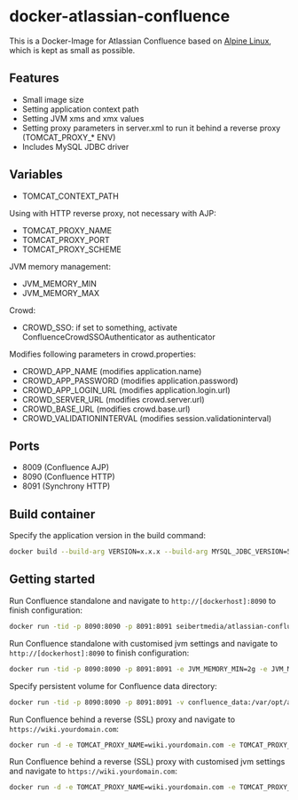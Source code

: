 # docker-atlassian-confluence

This is a Docker-Image for Atlassian Confluence based on [Alpine Linux](http://alpinelinux.org/), which is kept as small as possible.

## Features

* Small image size
* Setting application context path
* Setting JVM xms and xmx values
* Setting proxy parameters in server.xml to run it behind a reverse proxy (TOMCAT_PROXY_* ENV)
* Includes MySQL JDBC driver

## Variables

* TOMCAT_CONTEXT_PATH

Using with HTTP reverse proxy, not necessary with AJP:

* TOMCAT_PROXY_NAME
* TOMCAT_PROXY_PORT
* TOMCAT_PROXY_SCHEME

JVM memory management:

* JVM_MEMORY_MIN
* JVM_MEMORY_MAX

Crowd:

* CROWD_SSO: if set to something, activate ConfluenceCrowdSSOAuthenticator as authenticator

Modifies following parameters in crowd.properties:

* CROWD_APP_NAME (modifies application.name)
* CROWD_APP_PASSWORD (modifies application.password)
* CROWD_APP_LOGIN_URL (modifies application.login.url)
* CROWD_SERVER_URL (modifies crowd.server.url)
* CROWD_BASE_URL (modifies crowd.base.url)
* CROWD_VALIDATIONINTERVAL (modifies session.validationinterval)

## Ports
* 8009 (Confluence AJP)
* 8090 (Confluence HTTP)
* 8091 (Synchrony HTTP)

## Build container
Specify the application version in the build command:

```bash
docker build --build-arg VERSION=x.x.x --build-arg MYSQL_JDBC_VERSION=5.1.40 .                                                        
```

## Getting started

Run Confluence standalone and navigate to `http://[dockerhost]:8090` to finish configuration:

```bash
docker run -tid -p 8090:8090 -p 8091:8091 seibertmedia/atlassian-confluence:latest
```

Run Confluence standalone with customised jvm settings and navigate to `http://[dockerhost]:8090` to finish configuration:

```bash
docker run -tid -p 8090:8090 -p 8091:8091 -e JVM_MEMORY_MIN=2g -e JVM_MEMORY_MAX=4g seibertmedia/atlassian-confluence:latest
```

Specify persistent volume for Confluence data directory:

```bash
docker run -tid -p 8090:8090 -p 8091:8091 -v confluence_data:/var/opt/atlassian/application-data/confluence seibertmedia/atlassian-confluence:latest
```

Run Confluence behind a reverse (SSL) proxy and navigate to `https://wiki.yourdomain.com`:

```bash
docker run -d -e TOMCAT_PROXY_NAME=wiki.yourdomain.com -e TOMCAT_PROXY_PORT=443 -e TOMCAT_PROXY_SCHEME=https seibertmedia/atlassian-confluence:latest
```

Run Confluence behind a reverse (SSL) proxy with customised jvm settings and navigate to `https://wiki.yourdomain.com`:

```bash
docker run -d -e TOMCAT_PROXY_NAME=wiki.yourdomain.com -e TOMCAT_PROXY_PORT=443 -e TOMCAT_PROXY_SCHEME=https -e JVM_MEMORY_MIN=2g -e JVM_MEMORY_MAX=4g seibertmedia/atlassian-confluence:latest
```
